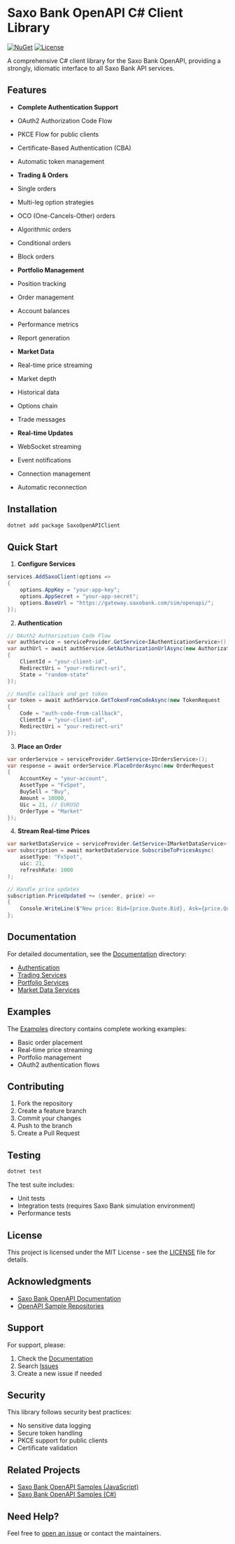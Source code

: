 # Saxo Bank OpenAPI C# Client Library

[![NuGet](https://img.shields.io/nuget/v/SaxoOpenAPIClient.svg)](https://www.nuget.org/packages/SaxoOpenAPIClient)
[![License](https://img.shields.io/github/license/yourusername/SaxoOpenAPIClient)](LICENSE)

A comprehensive C# client library for the Saxo Bank OpenAPI, providing a strongly, idiomatic interface to all Saxo Bank API services.

## Features

-  **Complete Authentication Support**
  - OAuth2 Authorization Code Flow
  - PKCE Flow for public clients
  - Certificate-Based Authentication (CBA)
  - Automatic token management

-  **Trading & Orders**
  - Single orders
  - Multi-leg option strategies
  - OCO (One-Cancels-Other) orders
  - Algorithmic orders
  - Conditional orders
  - Block orders

-  **Portfolio Management**
  - Position tracking
  - Order management
  - Account balances
  - Performance metrics
  - Report generation

-  **Market Data**
  - Real-time price streaming
  - Market depth
  - Historical data
  - Options chain
  - Trade messages

-  **Real-time Updates**
  - WebSocket streaming
  - Event notifications
  - Connection management
  - Automatic reconnection

## Installation

```bash
dotnet add package SaxoOpenAPIClient
```

## Quick Start

1. **Configure Services**
```csharp
services.AddSaxoClient(options =>
{
    options.AppKey = "your-app-key";
    options.AppSecret = "your-app-secret";
    options.BaseUrl = "https://gateway.saxobank.com/sim/openapi/";
});
```

2. **Authentication**
```csharp
// OAuth2 Authorization Code Flow
var authService = serviceProvider.GetService<IAuthenticationService>();
var authUrl = await authService.GetAuthorizationUrlAsync(new AuthorizationRequest
{
    ClientId = "your-client-id",
    RedirectUri = "your-redirect-uri",
    State = "random-state"
});

// Handle callback and get token
var token = await authService.GetTokenFromCodeAsync(new TokenRequest
{
    Code = "auth-code-from-callback",
    ClientId = "your-client-id",
    RedirectUri = "your-redirect-uri"
});
```

3. **Place an Order**
```csharp
var orderService = serviceProvider.GetService<IOrdersService>();
var response = await orderService.PlaceOrderAsync(new OrderRequest
{
    AccountKey = "your-account",
    AssetType = "FxSpot",
    BuySell = "Buy",
    Amount = 10000,
    Uic = 21, // EURUSD
    OrderType = "Market"
});
```

4. **Stream Real-time Prices**
```csharp
var marketDataService = serviceProvider.GetService<IMarketDataService>();
var subscription = await marketDataService.SubscribeToPricesAsync(
    assetType: "FxSpot",
    uic: 21,
    refreshRate: 1000
);

// Handle price updates
subscription.PriceUpdated += (sender, price) =>
{
    Console.WriteLine($"New price: Bid={price.Quote.Bid}, Ask={price.Quote.Ask}");
};
```

## Documentation

For detailed documentation, see the [Documentation](Documentation) directory:

- [Authentication](Documentation/Authentication/README.md)
- [Trading Services](Documentation/Trading/README.md)
- [Portfolio Services](Documentation/Portfolio/README.md)
- [Market Data Services](Documentation/MarketData/README.md)

## Examples

The [Examples](Examples) directory contains complete working examples:

- Basic order placement
- Real-time price streaming
- Portfolio management
- OAuth2 authentication flows

## Contributing

1. Fork the repository
2. Create a feature branch
3. Commit your changes
4. Push to the branch
5. Create a Pull Request

## Testing

```bash
dotnet test
```

The test suite includes:
- Unit tests
- Integration tests (requires Saxo Bank simulation environment)
- Performance tests

## License

This project is licensed under the MIT License - see the [LICENSE](LICENSE) file for details.

## Acknowledgments

- [Saxo Bank OpenAPI Documentation](https://www.developer.saxo/openapi/learn)
- [OpenAPI Sample Repositories](https://github.com/SaxoBank)

## Support

For support, please:
1. Check the [Documentation](Documentation)
2. Search [Issues](../../issues)
3. Create a new issue if needed


## Security

This library follows security best practices:
- No sensitive data logging
- Secure token handling
- PKCE support for public clients
- Certificate validation

## Related Projects

- [Saxo Bank OpenAPI Samples (JavaScript)](https://github.com/SaxoBank/openapi-samples-js)
- [Saxo Bank OpenAPI Samples (C#)](https://github.com/SaxoBank/openapi-samples-csharp)

## Need Help?

Feel free to [open an issue](../../issues/new) or contact the maintainers.
